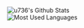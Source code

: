 ![u736's Github Stats](https://github-readme-stats.vercel.app/api?username=u736&show_icons=true&theme=dark)
<br>
![Most Used Languages](https://github-readme-stats.vercel.app/api/top-langs/?username=u736&show_icons=true&theme=dark)
